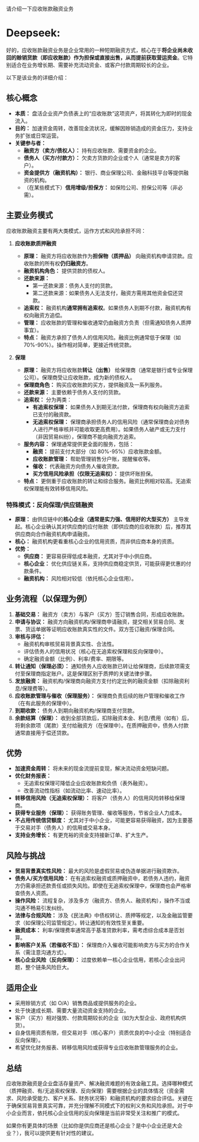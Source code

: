 请介绍一下应收账款融资业务

# Deepseek:

好的，应收账款融资业务是企业常用的一种短期融资方式，核心在于**将企业尚未收回的赊销货款（即应收账款）作为担保或直接出售，从而提前获取营运资金**。它特别适合在业务增长期、需要补充流动资金、或客户付款周期较长的企业。

以下是该业务的详细介绍：

## 核心概念

- **本质：** 盘活企业资产负债表上的“应收账款”这项资产，将其转化为即时的现金流入。
- **目的：** 加速资金周转，改善现金流状况，缓解因赊销造成的资金压力，支持业务扩张或日常运营。
- **关键参与者：**
  - **融资方（卖方/债权人）：** 持有应收账款、需要资金的企业。
  - **债务人（买方/付款方）：** 欠卖方货款的企业或个人（通常是卖方的客户）。
  - **资金提供方（融资机构）：** 银行、商业保理公司、金融科技平台等提供融资的机构。
  - （在某些模式下）**信用增级/担保方：** 如保险公司、担保公司等（非必需）。

## 主要业务模式

应收账款融资主要有两大类模式，运作方式和风险承担不同：

1.  **应收账款质押融资**

    - **原理：** 融资方将应收账款作为**担保物（质押品）** 向融资机构申请贷款。应收账款的所有权**仍归融资方**。
    - **融资机构角色：** 提供贷款的债权人。
    - **还款来源：**
      - 第一还款来源：债务人支付的货款。
      - 第二还款来源：如果债务人无法支付，融资方需用其他资金偿还贷款。
    - **追索权：** 融资机构**通常拥有追索权**。如果债务人到期不付款，融资机构有权向融资方追偿。
    - **管理：** 应收账款的管理和催收通常仍由融资方负责（但需通知债务人质押事宜）。
    - **特点：** 融资方承担了债务人的信用风险。融资比例通常低于保理（如 70%-90%）。操作相对简单，更接近传统贷款。

2.  **保理**
    - **原理：** 融资方将应收账款**转让（出售）** 给保理商（通常是银行或专业保理公司）。保理商受让应收账款，成为新的债权人。
    - **保理商角色：** 购买应收账款的买方，提供融资及一系列服务。
    - **还款来源：** 主要依赖于债务人支付的货款。
    - **追索权：** 分为两类：
      - **有追索权保理：** 如果债务人到期无法付款，保理商有权向融资方追索已支付的融资款。
      - **无追索权保理：** 保理商承担债务人的信用风险（通常保理商会对债务人进行严格审核并可能收取更高费用）。如果债务人破产或无力支付（非因贸易纠纷），保理商不能向融资方追索。
    - **服务内容：** 保理通常提供更全面的服务，包括：
      - **融资：** 提前支付大部分（如 80%-95%）应收账款金额。
      - **应收账款管理：** 帮助管理销售分户账，提醒催收等。
      - **催收：** 代表融资方向债务人催收货款。
      - **买方信用风险承担（仅限无追索权）：** 提供坏账担保。
    - **特点：** 更侧重于应收账款的转让和综合服务。融资比例相对较高。无追索权保理能有效转移信用风险。

### 特殊模式：反向保理/供应链融资

- **原理：** 由供应链中的**核心企业（通常是实力强、信用好的大型买方）** 主导发起。核心企业确认其对供应商的应付账款（即供应商的应收账款）后，推荐其供应商向合作融资机构申请融资。
- **核心：** 融资机构更看重核心企业的信用资质，而非供应商本身的资质。
- **优势：**
  - **供应商：** 更容易获得低成本融资，尤其对于中小供应商。
  - **核心企业：** 优化供应链关系，支持供应商稳定供货，可能获得更优惠的付款条件。
  - **融资机构：** 风险相对较低（依托核心企业信用）。

## 业务流程（以保理为例）

1.  **基础交易：** 融资方（卖方）与客户（买方）签订销售合同，形成应收账款。
2.  **申请与协议：** 融资方向融资机构/保理商申请融资，提交相关贸易合同、发票、货运单据等证明应收账款真实性的文件。双方签订融资/保理合同。
3.  **审核与评估：**
    - 融资机构审核贸易背景真实性、合法性。
    - 评估债务人的信用状况（核心在无追索权保理和反向保理中）。
    - 确定融资金额（比例）、利率/费率、期限等。
4.  **转让通知（保理必须）：** 通知债务人应收账款已转让给保理商，后续款项需支付至保理商指定账户。这是保理区别于质押的关键法律步骤。
5.  **发放融资：** 融资机构/保理商向融资方支付约定比例的融资金额（扣除融资利息/保理费等）。
6.  **应收账款管理与催收（保理服务）：** 保理商负责后续的账户管理和催收工作（在有此服务的保理中）。
7.  **到期收款：** 债务人到期向融资机构/保理商支付货款。
8.  **余款结算（保理）：** 收到全部货款后，扣除融资本金、利息/费用（如有）后，将剩余款项（尾款）支付给融资方（在保理中）。在质押融资中，债务人付款通常直接用于偿还贷款。

## 优势

- **加速资金周转：** 将未来的现金流提前变现，解决流动资金短缺问题。
- **优化财务报表：**
  - 无追索权保理可降低企业应收账款和负债（表外融资）。
  - 改善流动性指标（如流动比率、速动比率）。
- **转移信用风险（无追索权保理）：** 将客户（债务人）的信用风险转移给保理商。
- **获得专业服务（保理）：** 获得账务管理、催收等服务，节省企业人力成本。
- **不占用传统信贷额度：** 尤其对于中小企业，可能更容易获得融资，因为主要基于交易对手（债务人）的信用或交易本身。
- **支持业务增长：** 有更充裕的资金支持接新订单、扩大生产。

## 风险与挑战

- **贸易背景真实性风险：** 最大的风险是虚假贸易或伪造单据进行融资欺诈。
- **债务人/买方信用风险：** 在有追索权融资或质押融资中，若债务人违约，融资方仍需承担还款责任或损失风险。即使在无追索权保理中，保理商也会严格审查债务人资质。
- **操作风险：** 流程复杂，涉及多方（融资方、债务人、融资机构），操作不当或沟通不畅易引发纠纷。
- **法律与合规风险：** 涉及《民法典》中债权转让、质押等规定，以及金融监管要求（如保理公司监管规定）。转让通知的有效性至关重要。
- **融资成本：** 利率/保理费率通常高于基准贷款利率，需考虑综合成本是否划算。
- **影响客户关系（若催收不当）：** 保理商介入催收可能影响卖方与买方的合作关系（需注意沟通方式）。
- **核心企业风险（反向保理）：** 过度依赖单一核心企业信用，若核心企业出问题，整个链条风险巨大。

## 适用企业

- 采用赊销方式（如 O/A）销售商品或提供服务的企业。
- 处于快速成长期、需要大量流动资金支持的企业。
- 客户（买方）相对强势、付款周期较长的企业（如为大型企业、政府机构供货）。
- 自身信用资质有限，但交易对手（核心客户）资质优良的中小企业（特别适合反向保理）。
- 希望优化财务报表、转移信用风险或获得专业应收账款管理服务的企业。

## 总结

应收账款融资是企业盘活存量资产、解决融资难题的有效金融工具。选择哪种模式（质押融资、有/无追索权保理、反向保理）需要根据企业的具体情况（资金需求、风险承受能力、客户关系、财务状况等）和融资机构的要求综合评估。关键在于确保贸易背景真实可靠，并充分理解不同模式下的权利义务和风险承担。对于中小企业而言，依托核心企业信用的反向保理是当前非常受关注和推广的模式。

如果你有更具体的场景（比如你是供应商还是核心企业？是中小企业还是大企业？），我可以提供更有针对性的建议。
